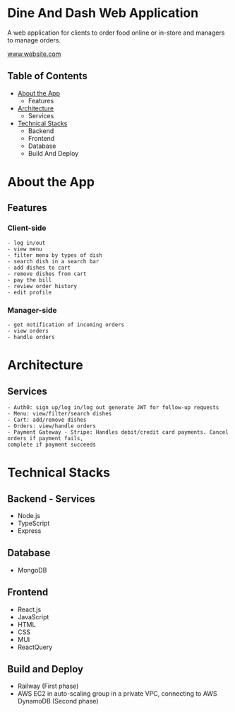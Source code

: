 # Dine And Dash Web Application

A web application for clients to order food online or in-store and managers to manage orders.

www.website.com

## Table of Contents
- [About the App](#about-the-app)
    - Features
- [Architecture](#architecture)
    - Services
- [Technical Stacks](#technical-stacks)
    - Backend
    - Frontend
    - Database
    - Build And Deploy

# About the App
## Features
### Client-side
    - log in/out 
    - view menu
    - filter menu by types of dish
    - search dish in a search bar
    - add dishes to cart
    - remove dishes from cart
    - pay the bill
    - review order history
    - edit profile

### Manager-side
    - get notification of incoming orders
    - view orders
    - handle orders

# Architecture

## Services
    - Auth0: sign up/log in/log out generate JWT for follow-up requests
    - Menu: view/filter/search dishes
    - Cart: add/remove dishes
    - Orders: view/handle orders
    - Payment Gateway - Stripe: Handles debit/credit card payments. Cancel orders if payment fails,
    complete if payment succeeds

# Technical Stacks
## Backend - Services
- Node.js
- TypeScript
- Express

## Database
- MongoDB

## Frontend
- React.js
- JavaScript
- HTML
- CSS
- MUI
- ReactQuery

## Build and Deploy
- Railway (First phase)
- AWS EC2 in auto-scaling group in a private VPC, connecting to AWS DynamoDB (Second phase)